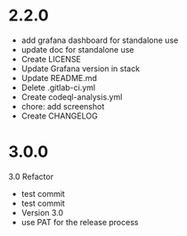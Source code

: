 
# 2.2.0

- add grafana dashboard for standalone use
- update doc for standalone use
- Create LICENSE
- Update Grafana version in stack
- Update README.md
- Delete .gitlab-ci.yml
- Create codeql-analysis.yml
- chore: add screenshot
- Create CHANGELOG
  

# 3.0.0

3.0 Refactor
- test commit
- test commit
- Version 3.0
- use PAT for the release process
  
